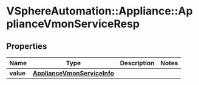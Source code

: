 # VSphereAutomation::Appliance::ApplianceVmonServiceResp

## Properties
Name | Type | Description | Notes
------------ | ------------- | ------------- | -------------
**value** | [**ApplianceVmonServiceInfo**](ApplianceVmonServiceInfo.md) |  | 


